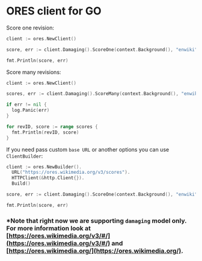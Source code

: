 # ORES client for GO

Score one revision:
```go
client := ores.NewClient()

score, err := client.Damaging().ScoreOne(context.Background(), "enwiki", 1)

fmt.Println(score, err)
```

Score many revisions:
```go
client := ores.NewClient()

scores, err := client.Damaging().ScoreMany(context.Background(), "enwiki", 1, 112)

if err != nil {
  log.Panic(err)
}

for revID, score := range scores {
  fmt.Println(revID, score)
}
```

If you need pass custom `base URL` or another options you can use `ClientBuilder`:
```go
client := ores.NewBuilder().
  URL("https://ores.wikimedia.org/v3/scores").
  HTTPClient(&http.Client{}).
  Build()

score, err := client.Damaging().ScoreOne(context.Background(), "enwiki", 1)

fmt.Println(score, err)
```

### *Note that right now we are supporting `damaging` model only. For more information look at [https://ores.wikimedia.org/v3/#/](https://ores.wikimedia.org/v3/#/) and [https://ores.wikimedia.org/](https://ores.wikimedia.org/).